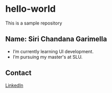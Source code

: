 # hello-world
This is a sample repository
## Name: Siri Chandana Garimella
- I’m currently learning UI development.
- I’m pursuing my master's at SLU.
## Contact
[LinkedIn](https://www.linkedin.com/in/sirichandana-garimella/)
